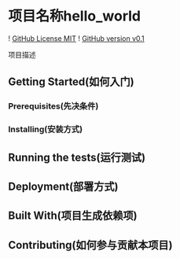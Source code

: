 # 项目名称hello_world
! [GitHub License MIT](https://img.shields.io/github/license/:user/:repo)
! [GitHub version v0.1](https://img.shields.io/github/lerna-json/v/:user/:repo)

 项目描述
## Getting Started(如何入门)
### Prerequisites(先决条件)
### Installing(安装方式)
## Running the tests(运行测试)
## Deployment(部署方式)
## Built With(项目生成依赖项)
## Contributing(如何参与贡献本项目)
